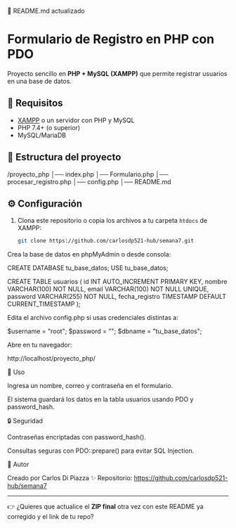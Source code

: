 📄 README.md actualizado
# Formulario de Registro en PHP con PDO

Proyecto sencillo en **PHP + MySQL (XAMPP)** que permite registrar usuarios en una base de datos.

## 🚀 Requisitos
- [XAMPP](https://www.apachefriends.org/es/index.html) o un servidor con PHP y MySQL
- PHP 7.4+ (o superior)
- MySQL/MariaDB

## 📂 Estructura del proyecto


/proyecto_php
│── index.php
│── Formulario.php
│── procesar_registro.php
│── config.php
│── README.md


## ⚙️ Configuración
1. Clona este repositorio o copia los archivos a tu carpeta `htdocs` de XAMPP:
   ```bash
   git clone https://github.com/carlosdp521-hub/semana7.git


Crea la base de datos en phpMyAdmin o desde consola:

CREATE DATABASE tu_base_datos;
USE tu_base_datos;

CREATE TABLE usuarios (
    id INT AUTO_INCREMENT PRIMARY KEY,
    nombre VARCHAR(100) NOT NULL,
    email VARCHAR(100) NOT NULL UNIQUE,
    password VARCHAR(255) NOT NULL,
    fecha_registro TIMESTAMP DEFAULT CURRENT_TIMESTAMP
);


Edita el archivo config.php si usas credenciales distintas a:

$username = "root";
$password = "";
$dbname   = "tu_base_datos";


Abre en tu navegador:

http://localhost/proyecto_php/

📝 Uso

Ingresa un nombre, correo y contraseña en el formulario.

El sistema guardará los datos en la tabla usuarios usando PDO y password_hash.

🔒 Seguridad

Contraseñas encriptadas con password_hash().

Consultas seguras con PDO::prepare() para evitar SQL Injection.

📌 Autor

Creado por Carlos Di Piazza ✨
Repositorio: https://github.com/carlosdp521-hub/semana7


---

👉 ¿Quieres que actualice el **ZIP final** otra vez con este README ya corregido y el link de tu repo?
